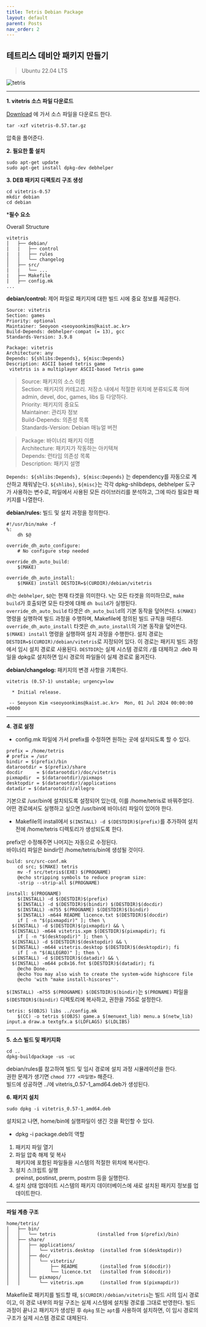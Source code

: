 ```yaml
---
title: Tetris Debian Package
layout: default
parent: Posts
nav_order: 2
---
```


## 테트리스 데비안 패키지 만들기  

> Ubuntu 22.04 LTS  

![tetris](../images/tetris.png)  

---
**1. vitetris 소스 파일 다운로드**  

[Download](https://developers.redhat.com/blog/2019/03/18/rpm-packaging-guide-creating-rpm#ascii_based_tetris_game) 에 가서 소스 파일을 다운로드 한다.

```
tar -xzf vitetris-0.57.tar.gz
```
압축을 풀어준다.  


**2. 필요한 툴 설치**  

```
sudo apt-get update
sudo apt-get install dpkg-dev debhelper
```


**3. DEB 패키지 디렉토리 구조 생성**  

```
cd vitetris-0.57
mkdir debian
cd debian
```


***필수 요소**   

Overall Structure  

```
vitetris 
│   ├── debian/
|   |   ├── control
|   |   ├── rules
│   │   └── changelog
│   ├── src/
|   |   └── ...
|   ├── Makefile
|   ├── config.mk
...
```

**debian/control:** 제어 파일로 패키지에 대한 빌드 시에 중요 정보를 제공한다.  

```
Source: vitetris
Section: games
Priority: optional
Maintainer: Seoyoon <seoyoonkims@kaist.ac.kr>
Build-Depends: debhelper-compat (= 13), gcc
Standards-Version: 3.9.8  

Package: vitetris
Architecture: any
Depends: ${shlibs:Depends}, ${misc:Depends}
Description: ASCII based tetris game
 vitetris is a multiplayer ASCII-based Tetris game
```
> Source: 패키지의 소스 이름  
> Section: 패키지의 카테고리. 저장소 내에서 적절한 위치에 분류되도록 하며 admin, devel, doc, games, libs 등 다양하다.    
> Priority: 패키지의 중요도  
> Maintainer: 관리자 정보  
> Build-Depends: 의존성 목록  
> Standards-Version: Debian 매뉴얼 버전  

> Package: 바이너리 패키지 이름  
> Architecture: 패키지가 작동하는 아키텍쳐  
> Depends: 런타임 의존성 목록  
> Description: 패키지 설명  

```Depends: ${shlibs:Depends}, ${misc:Depends}``` 는 dependency를 자동으로 계산하고 채워넣는다.  ```${shlibs}```, ```${misc}```는 각각 dpkg-shlibdeps, debhelper 도구가 사용하는 변수로, 파일에서 사용된 모든 라이브러리를 분석하고, 그에 따라 필요한 패키지를 나열한다.  

  

**debian/rules:** 빌드 및 설치 과정을 정의한다.  

```
#!/usr/bin/make -f
%:
	dh $@

override_dh_auto_configure:
	# No configure step needed

override_dh_auto_build:
	$(MAKE)

override_dh_auto_install:
	$(MAKE) install DESTDIR=$(CURDIR)/debian/vitetris
```

```dh```는 ```debhelper```, ```$@```는 현재 타겟을 의미한다. ```%```는 모든 타겟을 의미하므로, ```make build```가 호출되면 모든 타겟에 대해 ```dh build```가 실행된다.  
```override_dh_auto_build``` 타겟은 ```dh_auto_build```의 기본 동작을 덮어쓴다. ```$(MAKE)``` 명령을 실행하여 빌드 과정을 수행하며, Makefile에 정의된 빌드 규칙을 따른다.  
```override_dh_auto_install``` 타겟은 ```dh_auto_install```의 기본 동작을 덮어쓴다. ```$(MAKE) install``` 명령을 실행하여 설치 과정을 수행한다. 설치 경로는 ```DESTDIR=$(CURDIR)/debian/vitetris```로 지정되어 있다. 이 경로는 패키지 빌드 과정에서 임시 설치 경로로 사용된다. ```DESTDIR```는 실제 시스템 경로의 ```/```를 대체하고 .deb 파일을 dpkg로 설치하면 임시 경로의 파일들이 실제 경로로 옮겨진다.  


**debian/changelog:** 패키지의 변경 사항을 기록한다.    

```
vitetris (0.57-1) unstable; urgency=low

  * Initial release.

 -- Seoyoon Kim <seoyoonkims@kaist.ac.kr>  Mon, 01 Jul 2024 00:00:00 +0000
 ```
---

**4. 경로 설정**  

- config.mk 파일에 가서 prefix를 수정하면 원하는 곳에 설치되도록 할 수 있다.  

```
prefix = /home/tetris
# prefix = /usr
bindir = $(prefix)/bin
datarootdir = $(prefix)/share
docdir     = $(datarootdir)/doc/vitetris
pixmapdir  = $(datarootdir)/pixmaps
desktopdir = $(datarootdir)/applications
datadir = $(datarootdir)/allegro
```

기본으로 /usr/bin에 설치되도록 설정되어 있는데, 이를 /home/tetris로 바꿔주었다.  
어떤 경로에서도 실행하고 싶으면 /usr/bin에 바이너리 파일이 있어야 한다.  


- Makefile의 install에서 ```$(INSTALL) -d $(DESTDIR)$(prefix)```를 추가하여 설치 전에 /home/tetris 디렉토리가 생성되도록 한다.

prefix만 수정해주면 나머지는 자동으로 수정된다.  
바이너리 파일은 bindir인 /home/tetris/bin에 생성될 것이다.  



```
build: src/src-conf.mk
	cd src; $(MAKE) tetris
	mv -f src/tetris$(EXE) $(PROGNAME)
	@echo stripping symbols to reduce program size:
	-strip --strip-all $(PROGNAME)
```

```
install: $(PROGNAME)
	$(INSTALL) -d $(DESTDIR)$(prefix)
	$(INSTALL) -d $(DESTDIR)$(bindir) $(DESTDIR)$(docdir)
	$(INSTALL) -m755 $(PROGNAME) $(DESTDIR)$(bindir)
	$(INSTALL) -m644 README licence.txt $(DESTDIR)$(docdir)
	if [ -n "$(pixmapdir)" ]; then \
  $(INSTALL) -d $(DESTDIR)$(pixmapdir) && \
  $(INSTALL) -m644 vitetris.xpm $(DESTDIR)$(pixmapdir); fi
	if [ -n "$(desktopdir)" ]; then \
  $(INSTALL) -d $(DESTDIR)$(desktopdir) && \
  $(INSTALL) -m644 vitetris.desktop $(DESTDIR)$(desktopdir); fi
	if [ -n "$(ALLEGRO)" ]; then \
  $(INSTALL) -d $(DESTDIR)$(datadir) && \
  $(INSTALL) -m644 pc8x16.fnt $(DESTDIR)$(datadir); fi
	@echo Done.
	@echo You may also wish to create the system-wide highscore file
	@echo 'with "make install-hiscores"'.
```

```$(INSTALL) -m755 $(PROGNAME) $(DESTDIR)$(bindir)```는 ```$(PRONAME)``` 파일을 ```$(DESTDIR)$(bindir)``` 디렉토리에 복사하고, 권한을 755로 설정한다.  

```
tetris: $(OBJS) libs ../config.mk
	$(CC) -o tetris $(OBJS) game.a $(menuext_lib) menu.a $(netw_lib) input.a draw.a textgfx.a $(LDFLAGS) $(LDLIBS)
```

---

**5. 소스 빌드 및 패키지화**  

```
cd ..
dpkg-buildpackage -us -uc
```

debian/rules를 참고하여 빌드 및 임시 경로에 설치 과정 시뮬레이션을 한다.  
권한 문제가 생기면 ```chmod 777 <파일명>``` 해준다.  
빌드에 성공하면 ../에 vitetris_0.57-1_amd64.deb가 생성된다.  



**6. 패키지 설치**  

```
sudo dpkg -i vitetris_0.57-1_amd64.deb
```

설치되고 나면, home/bin에 실행파일이 생긴 것을 확인할 수 있다.  

- dpkg -i package.deb의 역할
1. 패키지 파일 열기  
2. 파일 압축 해제 및 복사  
패키지에 포함된 파일들을 시스템의 적절한 위치에 복사한다.
3. 설치 스크립트 실행  
preinst, postinst, prerm, postrm 등을 실행한다.  
4. 설치 상태 업데이트
시스템의 패키지 데이터베이스에 새로 설치된 패키지 정보를 업데이트한다.  

---

**파일 계층 구조**  

```
home/tetris/  
│   ├── bin/  
│   │   └── tetris               (installed from $(prefix)/bin)  
│   ├── share/  
│   │   ├── applications/  
│   │   │   └── vitetris.desktop  (installed from $(desktopdir))  
│   │   ├── doc/  
│   │   │   └── vitetris/  
│   │   │       ├── README        (installed from $(docdir))  
│   │   │       └── licence.txt   (installed from $(docdir))  
│   │   └── pixmaps/  
│   │       └── vitetris.xpm      (installed from $(pixmapdir))  
```

Makefile로 패키지를 빌드할 때, ```$(CURDIR)/debian/vitetris```는 빌드 시의 임시 경로이고, 이 경로 내부의 파일 구조는 실제 시스템에 설치될 경로를 그대로 반영한다. 빌드 과정이 끝나고 패키지가 생성된 후 ```dpkg``` 또는 ```apt```를 사용하여 설치하면, 이 임시 경로의 구조가 실제 시스템 경로로 대체된다.  
